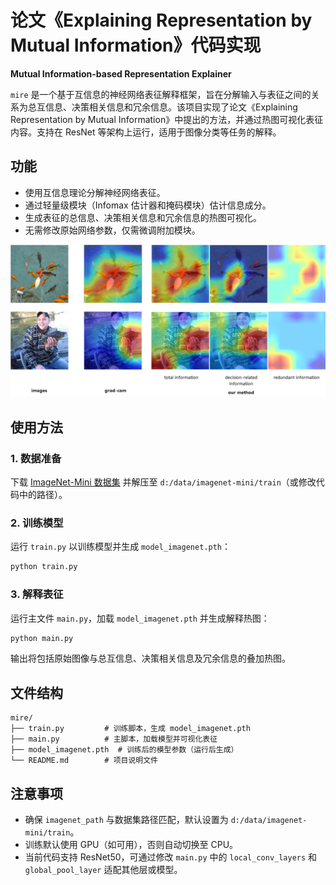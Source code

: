 # 论文《Explaining Representation by Mutual Information》代码实现

**Mutual Information-based Representation Explainer**

`mire` 是一个基于互信息的神经网络表征解释框架，旨在分解输入与表征之间的关系为总互信息、决策相关信息和冗余信息。该项目实现了论文《Explaining Representation by Mutual Information》中提出的方法，并通过热图可视化表征内容。支持在 ResNet 等架构上运行，适用于图像分类等任务的解释。


## 功能

- 使用互信息理论分解神经网络表征。
- 通过轻量级模块（Infomax 估计器和掩码模块）估计信息成分。
- 生成表征的总信息、决策相关信息和冗余信息的热图可视化。
- 无需修改原始网络参数，仅需微调附加模块。

![img.png](img.png)


## 使用方法

### 1. 数据准备
下载 [ImageNet-Mini 数据集](https://www.kaggle.com/datasets/ifigotin/imagenetmini-1000) 并解压至 `d:/data/imagenet-mini/train`（或修改代码中的路径）。

### 2. 训练模型
运行 `train.py` 以训练模型并生成 `model_imagenet.pth`：
```bash
python train.py
```

### 3. 解释表征
运行主文件 `main.py`，加载 `model_imagenet.pth` 并生成解释热图：
```bash
python main.py
```
输出将包括原始图像与总互信息、决策相关信息及冗余信息的叠加热图。

## 文件结构

```
mire/
├── train.py         # 训练脚本，生成 model_imagenet.pth
├── main.py          # 主脚本，加载模型并可视化表征
├── model_imagenet.pth  # 训练后的模型参数（运行后生成）
└── README.md        # 项目说明文件
```

## 注意事项

- 确保 `imagenet_path` 与数据集路径匹配，默认设置为 `d:/data/imagenet-mini/train`。
- 训练默认使用 GPU（如可用），否则自动切换至 CPU。
- 当前代码支持 ResNet50，可通过修改 `main.py` 中的 `local_conv_layers` 和 `global_pool_layer` 适配其他层或模型。

